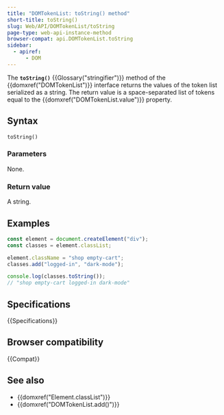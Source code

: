 ```yaml
---
title: "DOMTokenList: toString() method"
short-title: toString()
slug: Web/API/DOMTokenList/toString
page-type: web-api-instance-method
browser-compat: api.DOMTokenList.toString
sidebar:
  - apiref:
      - DOM
---
```


The **`toString()`** {{Glossary("stringifier")}} method of the {{domxref("DOMTokenList")}} interface returns the values of the token list serialized as a string. The return value is a space-separated list of tokens equal to the {{domxref("DOMTokenList.value")}} property.

## Syntax

```js-nolint
toString()
```

### Parameters

None.

### Return value

A string.

## Examples

```js
const element = document.createElement("div");
const classes = element.classList;

element.className = "shop empty-cart";
classes.add("logged-in", "dark-mode");

console.log(classes.toString());
// "shop empty-cart logged-in dark-mode"
```

## Specifications

{{Specifications}}

## Browser compatibility

{{Compat}}

## See also

- {{domxref("Element.classList")}}
- {{domxref("DOMTokenList.add()")}}
